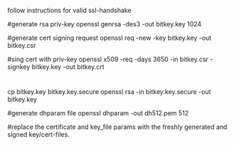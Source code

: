 follow instructions for valid ssl-handshake

#generate rsa priv-key
openssl genrsa -des3 -out bitkey.key 1024

#generate cert signing request
openssl req -new -key bitkey.key -out bitkey.csr

#sing cert with priv-key
openssl x509 -req -days 3650 -in bitkey.csr -signkey bitkey.key -out bitkey.crt

#
cp bitkey.key bitkey.key.secure
openssl rsa -in bitkey.key.secure -out bitkey.key

#generate dhparam file
openssl dhparam -out dh512.pem 512

#replace the certificate and key_file params with the freshly generated and
signed key/cert-files. 

